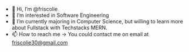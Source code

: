 - 👋 Hi, I’m @friscolie
- 👀 I’m interested in Software Engineering
- 🌱 I’m currently majoring in Computer Science, but willing to learn more about Fullstack with Techstacks MERN.
- 📫 How to reach me -> You could contact me on email at friscolie30@gmail.com

<!---
friscolie/friscolie is a ✨ special ✨ repository because its `README.md` (this file) appears on your GitHub profile.
You can click the Preview link to take a look at your changes.
--->
